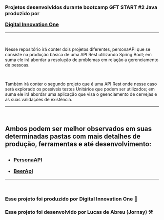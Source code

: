 <h3>Projetos desenvolvidos durante bootcamp GFT START #2 Java produzido por 

 [Digital Innovation One](https://web.digitalinnovation.one/) </h3> 

---
<br>

Nesse repositório irá conter dois projetos diferentes, personaAPI que se consiste na produção básica de uma API Rest utilizando Spring Boot; em suma ele irá abordar a resolução de problemas em relação a gerenciamento de pessoas. 

<br>

Também irá conter o segundo projeto que é uma API Rest onde nesse caso será explorado os possíveis testes Unitários que podem ser utilizados; em suma ele irá abordar uma aplicação que visa o geenciamento de cervejas e as suas validações de existência.

---
<br>

<h2>
Ambos podem ser melhor observados em suas determinadas pastas com mais detalhes de produção, ferramentas e até desenvolvimento:
<h2>

<h3> 

- [PersonaAPI](https://github.com/Jornay/Dio_JavaProject/tree/main/personapi)

- [BeerApi](https://github.com/Jornay/Dio_JavaProject/tree/main/beer_api_with_testes)

</h3>

---
<br>

<h3>Esse projeto foi produzido por Digital Innovation One 🔧<h3>
<h3>Esse projeto foi desenvolvido por Lucas de Abreu (Jornay) ⚒ <h3>
